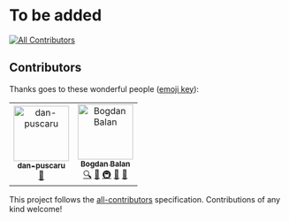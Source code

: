 # To be added
[![All Contributors](https://img.shields.io/badge/all_contributors-2-orange.svg?style=flat-square)](#contributors)
## Contributors

Thanks goes to these wonderful people ([emoji key](https://allcontributors.org/docs/en/emoji-key)):

<!-- ALL-CONTRIBUTORS-LIST:START - Do not remove or modify this section -->
<!-- prettier-ignore -->
<table><tr><td align="center"><a href="https://github.com/dan-puscaru"><img src="https://avatars2.githubusercontent.com/u/47970392?v=4" width="100px;" alt="dan-puscaru"/><br /><sub><b>dan-puscaru</b></sub></a><br /><a href="#design-dan-puscaru" title="Design">🎨</a></td><td align="center"><a href="https://github.com/BvmvB"><img src="https://avatars1.githubusercontent.com/u/4242365?v=4" width="100px;" alt="Bogdan Balan"/><br /><sub><b>Bogdan Balan</b></sub></a><br /><a href="#fundingFinding-BvmvB" title="Funding Finding">🔍</a> <a href="#ideas-BvmvB" title="Ideas, Planning, & Feedback">🤔</a> <a href="#infra-BvmvB" title="Infrastructure (Hosting, Build-Tools, etc)">🚇</a> <a href="#projectManagement-BvmvB" title="Project Management">📆</a> <a href="#review-BvmvB" title="Reviewed Pull Requests">👀</a></td></tr></table>

<!-- ALL-CONTRIBUTORS-LIST:END -->

This project follows the [all-contributors](https://github.com/all-contributors/all-contributors) specification. Contributions of any kind welcome!